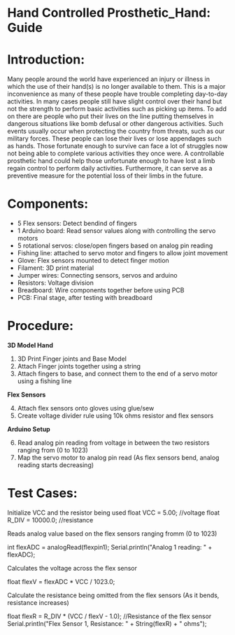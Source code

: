 # Hand Controlled Prosthetic_Hand: Guide

# Introduction:
Many people around the world have experienced an injury or illness in which the use of their hand(s) is no longer available to them. This is a major inconvenience as many of these people have trouble completing day-to-day activities. In many cases people still have slight control over their hand but not the strength to perform basic activities such as picking up items. To add on there are people who put their lives on the line putting themselves in dangerous situations like bomb defusal or other dangerous activities. Such events usually occur when protecting the country from threats, such as our military forces. These people can lose their lives or lose appendages such as hands. Those fortunate enough to survive can face a lot of struggles now not being able to complete various activities they once were. A controllable prosthetic hand could help those unfortunate enough to have lost a limb regain control to perform daily activities. Furthermore, it can serve as a preventive measure for the potential loss of their limbs in the future.

# Components: 
- 5 Flex sensors: Detect bendind of fingers
- 1 Arduino board: Read sensor values along with controlling the servo motors
- 5 rotational servos: close/open fingers based on analog pin reading
- Fishing line: attached to servo motor and fingers to allow joint movement
- Glove: Flex sensors mounted to detect finger motion
- Filament: 3D print material
- Jumper wires: Connecting sensors, servos and arduino
- Resistors: Voltage division
- Breadboard: Wire components together before using PCB
- PCB: Final stage, after testing with breadboard

# Procedure:
__3D Model Hand__
1. 3D Print Finger joints and Base Model  
2. Attach Finger joints together using a string  
3. Attach fingers to base, and connect them to the end of a servo motor using a fishing line  

__Flex Sensors__

4. Attach flex sensors onto gloves using glue/sew  
5. Create voltage divider rule using 10k ohms resistor and flex sensors  

__Arduino Setup__

6. Read analog pin reading from voltage in between the two resistors ranging from (0 to 1023)  
7. Map the servo motor to analog pin read (As flex sensors bend, analog reading starts decreasing)


# Test Cases:
Initialize VCC and the resistor being used 
float VCC = 5.00;		      //voltage
float R_DIV = 10000.0;    //resistance

Reads analog value based on the flex sensors ranging fromm (0 to 1023)

int flexADC = analogRead(flexpin1);
Serial.println("Analog 1 reading: " + flexADC);

Calculates the voltage across the flex sensor

float flexV = flexADC * VCC / 1023.0;

Calculate the resistance being omitted from the flex sensors (As it bends, resistance increases)

float flexR = R_DIV * (VCC / flexV - 1.0);    //Resistance of the flex sensor
Serial.println("Flex Sensor 1, Resistance: " + String(flexR) + " ohms");


